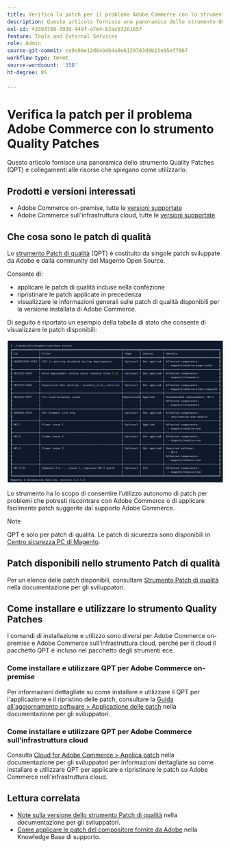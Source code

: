 ```yaml
---
title: Verifica la patch per il problema Adobe Commerce con lo strumento Quality Patches
description: Questo articolo fornisce una panoramica dello strumento Quality Patches (QPT) e collegamenti alle risorse che spiegano come utilizzarlo.
exl-id: 43393708-3939-449f-a764-b2ac6326165f
feature: Tools and External Services
role: Admin
source-git-commit: ce9c69e12d64b4b4a8e6129783d9b15e95eff867
workflow-type: tm+mt
source-wordcount: '358'
ht-degree: 0%

---
```


# Verifica la patch per il problema Adobe Commerce con lo strumento Quality Patches

Questo articolo fornisce una panoramica dello strumento Quality Patches (QPT) e collegamenti alle risorse che spiegano come utilizzarlo.

## Prodotti e versioni interessati

* Adobe Commerce on-premise, tutte le [versioni supportate](https://magento.com/sites/default/files/magento-software-lifecycle-policy.pdf)
* Adobe Commerce sull&#39;infrastruttura cloud, tutte le [versioni supportate](https://magento.com/sites/default/files/magento-software-lifecycle-policy.pdf)

## Che cosa sono le patch di qualità

Lo [strumento Patch di qualità](https://github.com/magento/quality-patches) (QPT) è costituito da singole patch sviluppate da Adobe e dalla community del Magento Open Source.

Consente di:

* applicare le patch di qualità incluse nella confezione
* ripristinare le patch applicate in precedenza
* visualizzare le informazioni generali sulle patch di qualità disponibili per la versione installata di Adobe Commerce.

Di seguito è riportato un esempio della tabella di stato che consente di visualizzare le patch disponibili:

![elenco_patch_Magento](assets/status_table.png)

Lo strumento ha lo scopo di consentire l’utilizzo autonomo di patch per problemi che potresti riscontrare con Adobe Commerce o di applicare facilmente patch suggerite dal supporto Adobe Commerce.

>[!NOTE]
>
>QPT è solo per patch di qualità. Le patch di sicurezza sono disponibili in [Centro sicurezza PC di Magento](https://magento.com/security/patches).

## Patch disponibili nello strumento Patch di qualità

Per un elenco delle patch disponibili, consultare [Strumento Patch di qualità](https://experienceleague.adobe.com/tools/commerce-quality-patches/index.html) nella documentazione per gli sviluppatori.

## Come installare e utilizzare lo strumento Quality Patches

I comandi di installazione e utilizzo sono diversi per Adobe Commerce on-premise e Adobe Commerce sull’infrastruttura cloud, perché per il cloud il pacchetto QPT è incluso nel pacchetto degli strumenti ece.

### Come installare e utilizzare QPT per Adobe Commerce on-premise

Per informazioni dettagliate su come installare e utilizzare il QPT per l&#39;applicazione e il ripristino delle patch, consultare la [Guida all&#39;aggiornamento software > Applicazione delle patch](https://experienceleague.adobe.com/en/docs/commerce-operations/tools/quality-patches-tool/usage) nella documentazione per gli sviluppatori.

### Come installare e utilizzare QPT per Adobe Commerce sull’infrastruttura cloud

Consulta [Cloud for Adobe Commerce > Applica patch](https://experienceleague.adobe.com/en/docs/commerce-cloud-service/user-guide/develop/upgrade/apply-patches) nella documentazione per gli sviluppatori per informazioni dettagliate su come installare e utilizzare QPT per applicare e ripristinare le patch su Adobe Commerce nell&#39;infrastruttura cloud.

## Lettura correlata

* [Note sulla versione dello strumento Patch di qualità](https://experienceleague.adobe.com/en/docs/commerce-operations/tools/quality-patches-tool/release-notes) nella documentazione per gli sviluppatori.
* [Come applicare le patch del compositore fornite da Adobe](/help/how-to/general/how-to-apply-a-composer-patch-provided-by-magento.md) nella Knowledge Base di supporto.

